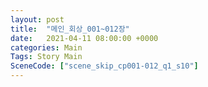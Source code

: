 ```yaml
---
layout: post
title:  "메인_회상_001~012장"
date:   2021-04-11 08:00:00 +0000
categories: Main
Tags: Story Main
SceneCode: ["scene_skip_cp001-012_q1_s10"]
---
```

